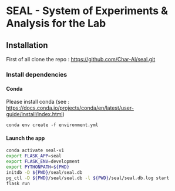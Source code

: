 # SEAL - System of Experiments & Analysis for the Lab

## Installation

First of all clone the repo :
https://github.com/Char-Al/seal.git

### Install dependencies
#### Conda
Please install conda (see : https://docs.conda.io/projects/conda/en/latest/user-guide/install/index.html)

`conda env create -f environment.yml`

#### Launch the app

```bash
conda activate seal-v1
export FLASK_APP=seal
export FLASK_ENV=development
export PYTHONPATH=${PWD}
initdb -D ${PWD}/seal/seal.db
pg_ctl -D ${PWD}/seal/seal.db -l ${PWD}/seal/seal.db.log start
flask run
```
